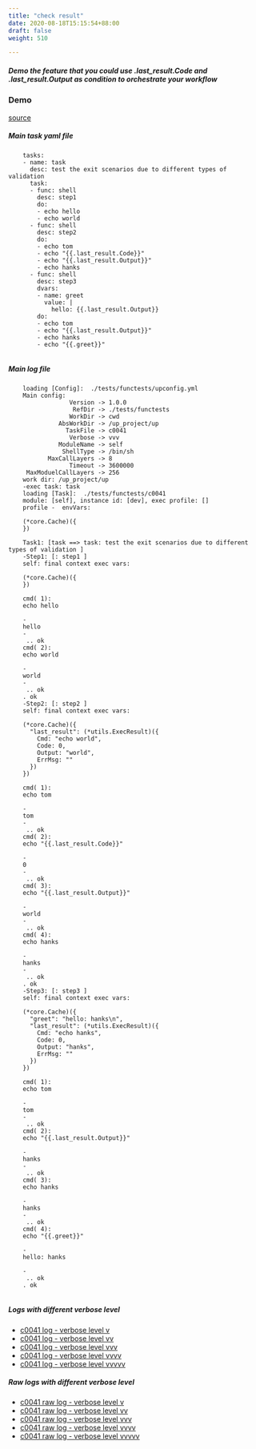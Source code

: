 ```yaml
---
title: "check result"
date: 2020-08-18T15:15:54+88:00
draft: false
weight: 510

---
```


##### Demo the feature that you could use .last_result.Code and .last_result.Output as condition to orchestrate your workflow


### Demo








[source](https://github.com/upcmd/up/blob/master/tests/functests/c0041.yml)

##### Main task yaml file
```
    tasks:
    - name: task
      desc: test the exit scenarios due to different types of validation
      task:
      - func: shell
        desc: step1
        do:
        - echo hello
        - echo world
      - func: shell
        desc: step2
        do:
        - echo tom
        - echo "{{.last_result.Code}}"
        - echo "{{.last_result.Output}}"
        - echo hanks
      - func: shell
        desc: step3
        dvars:
        - name: greet
          value: |
            hello: {{.last_result.Output}}
        do:
        - echo tom
        - echo "{{.last_result.Output}}"
        - echo hanks
        - echo "{{.greet}}"
    
```
##### Main log file
```
    loading [Config]:  ./tests/functests/upconfig.yml
    Main config:
                 Version -> 1.0.0
                  RefDir -> ./tests/functests
                 WorkDir -> cwd
              AbsWorkDir -> /up_project/up
                TaskFile -> c0041
                 Verbose -> vvv
              ModuleName -> self
               ShellType -> /bin/sh
           MaxCallLayers -> 8
                 Timeout -> 3600000
     MaxModuelCallLayers -> 256
    work dir: /up_project/up
    -exec task: task
    loading [Task]:  ./tests/functests/c0041
    module: [self], instance id: [dev], exec profile: []
    profile -  envVars:
    
    (*core.Cache)({
    })
    
    Task1: [task ==> task: test the exit scenarios due to different types of validation ]
    -Step1: [: step1 ]
    self: final context exec vars:
    
    (*core.Cache)({
    })
    
    cmd( 1):
    echo hello
    
    -
    hello
    -
     .. ok
    cmd( 2):
    echo world
    
    -
    world
    -
     .. ok
    . ok
    -Step2: [: step2 ]
    self: final context exec vars:
    
    (*core.Cache)({
      "last_result": (*utils.ExecResult)({
        Cmd: "echo world",
        Code: 0,
        Output: "world",
        ErrMsg: ""
      })
    })
    
    cmd( 1):
    echo tom
    
    -
    tom
    -
     .. ok
    cmd( 2):
    echo "{{.last_result.Code}}"
    
    -
    0
    -
     .. ok
    cmd( 3):
    echo "{{.last_result.Output}}"
    
    -
    world
    -
     .. ok
    cmd( 4):
    echo hanks
    
    -
    hanks
    -
     .. ok
    . ok
    -Step3: [: step3 ]
    self: final context exec vars:
    
    (*core.Cache)({
      "greet": "hello: hanks\n",
      "last_result": (*utils.ExecResult)({
        Cmd: "echo hanks",
        Code: 0,
        Output: "hanks",
        ErrMsg: ""
      })
    })
    
    cmd( 1):
    echo tom
    
    -
    tom
    -
     .. ok
    cmd( 2):
    echo "{{.last_result.Output}}"
    
    -
    hanks
    -
     .. ok
    cmd( 3):
    echo hanks
    
    -
    hanks
    -
     .. ok
    cmd( 4):
    echo "{{.greet}}"
    
    -
    hello: hanks
    
    -
     .. ok
    . ok
    
```


##### Logs with different verbose level
* [c0041 log - verbose level v](../../logs/c0041_v)
* [c0041 log - verbose level vv](../../logs/c0041_vv)
* [c0041 log - verbose level vvv](../../logs/c0041_vvvv)
* [c0041 log - verbose level vvvv](../../logs/c0041_vvvv)
* [c0041 log - verbose level vvvvv](../../logs/c0041_vvvvv)

##### Raw logs with different verbose level
* [c0041 raw log - verbose level v](../../reflogs/c0041_v.log)
* [c0041 raw log - verbose level vv](../../reflogs/c0041_vv.log)
* [c0041 raw log - verbose level vvv](../../reflogs/c0041_vvv.log)
* [c0041 raw log - verbose level vvvv](../../reflogs/c0041_vvvv.log)
* [c0041 raw log - verbose level vvvvv](../../reflogs/c0041_vvvvv.log)







